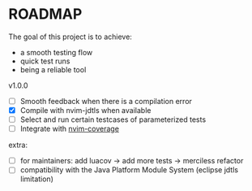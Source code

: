 
# ROADMAP

The goal of this project is to achieve:

- a smooth testing flow
- quick test runs
- being a reliable tool

v1.0.0

- [ ] Smooth feedback when there is a compilation error
- [x] Compile with nvim-jdtls when available
- [ ] Select and run certain testcases of parameterized tests
- [ ] Integrate with [nvim-coverage](https://github.com/andythigpen/nvim-coverage)

extra:

- [ ] for maintainers: add luacov -> add more tests -> merciless refactor
- [ ] compatibility with the Java Platform Module System (eclipse jdtls limitation)
